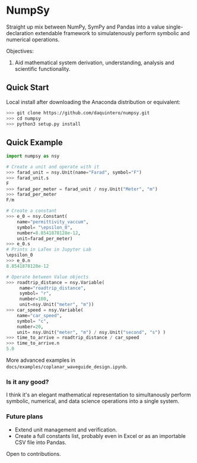# NumpSy

Straight up mix between NumPy, SymPy and Pandas into a value single-declaration extendable framework to simulatenously perform symbolic and numerical operations.

Objectives:
1. Aid mathematical system derivation, understanding, analysis and scientific functionality. 


## Quick Start

Local install after downloading the Anaconda distribution or equivalent:
```bash
>>> git clone https://github.com/daquintero/numpsy.git
>>> cd numpsy
>>> python3 setup.py install
```

## Quick Example
```py
import numpsy as nsy

# Create a unit and operate with it
>>> farad_unit = nsy.Unit(name="Farad", symbol="F")
>>> farad_unit.s
F
>>> farad_per_meter = farad_unit / nsy.Unit("Meter", "m")
>>> farad_per_meter
F/m

# Create a constant
>>> e_0 = nsy.Constant(
    name="permittivity_vaccum",
    symbol= "\epsilon_0",
    number=8.8541878128e-12,
    unit=farad_per_meter)
>>> e_0.s
# Prints in LaTex in Jupyter Lab
\epsilon_0
>>> e_0.n
8.8541878128e-12

# Operate between Value objects
>>> roadtrip_distance = nsy.Variable(
     name="roadtrip_distance",
     symbol= "r",
     number=100,
     unit=nsy.Unit("meter", "m"))
>>> car_speed = nsy.Variable(
    name="car_speed",
    symbol= "c",
    number=20,
    unit= nsy.Unit("meter", "m") / nsy.Unit("second", "s") )
>>> time_to_arrive = roadtrip_distance / car_speed
>>> time_to_arrive.n
5.0

```
More advanced examples in `docs/examples/coplanar_waveguide_design.ipynb`.


### Is it any good?
I think it's an elegant mathematical representation to simultanously perform symbolic, numerical, and data science operations into a single system.

### Future plans
* Extend unit management and verification.
* Create a full constants list, probably even in Excel or as an importable CSV file into Pandas.

Open to contributions.
